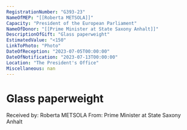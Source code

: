 ```yaml
---
RegistrationNumber: "G393-23"
NameOfMEP: "[[Roberta METSOLA]]"
Capacity: "President of the European Parliament"
NameOfDonor: "[[Prime Minister at State Saxony Anhalt]]"
DescriptionOfGift: "Glass paperweight"
EstimatedValue: "<150"
LinkToPhoto: "Photo"
DateOfReception: "2023-07-05T00:00:00"
DateOfNotification: "2023-07-13T00:00:00"
Location: "The President's Office"
Miscellaneous: nan
---
```


# Glass paperweight

Received by: Roberta METSOLA
From: Prime Minister at State Saxony Anhalt
